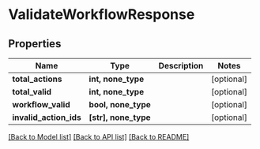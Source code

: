 # ValidateWorkflowResponse


## Properties
Name | Type | Description | Notes
------------ | ------------- | ------------- | -------------
**total_actions** | **int, none_type** |  | [optional] 
**total_valid** | **int, none_type** |  | [optional] 
**workflow_valid** | **bool, none_type** |  | [optional] 
**invalid_action_ids** | **[str], none_type** |  | [optional] 

[[Back to Model list]](../README.md#documentation-for-models) [[Back to API list]](../README.md#documentation-for-api-endpoints) [[Back to README]](../README.md)


